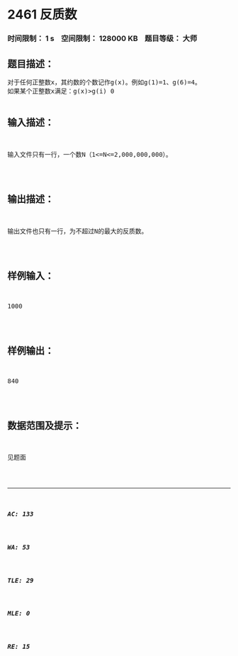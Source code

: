 # 2461 反质数   
### 时间限制： 1 s&nbsp;&nbsp;&nbsp;&nbsp;空间限制： 128000 KB&nbsp;&nbsp;&nbsp;&nbsp;题目等级： 大师  
## 题目描述：  

<pre>
对于任何正整数x，其约数的个数记作g(x)。例如g(1)=1、g(6)=4。
如果某个正整数x满足：g(x)>g(i) 0<i<x，则称x为反质数。例如，整数1，2，4，6等都是反质数。
现在给定一个数N，你能求出不超过N的最大的反质数么？
</pre>
  
  
## 输入描述：  

<pre>
输入文件只有一行，一个数N（1<=N<=2,000,000,000）。
</pre>
  
  
## 输出描述：  

<pre>
输出文件也只有一行，为不超过N的最大的反质数。
</pre>
  
  
## 样例输入：  

<pre>
1000
</pre>
  
  
## 样例输出：  

<pre>
840
</pre>
  
  
## 数据范围及提示：  

<pre>
见题面
</pre>
  
  
***  

##### AC: 133  
##### WA: 53  
##### TLE: 29  
##### MLE: 0  
##### RE: 15  
